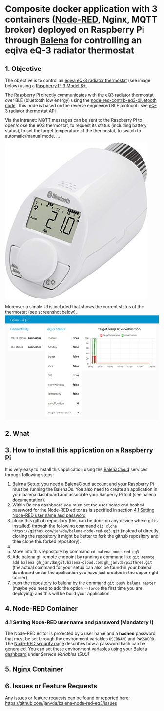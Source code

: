 # Composite docker application with 3 containers ([Node-RED](https://nodered.org/), Nginx, MQTT broker) deployed on Raspberry Pi through [Balena](https://www.balena.io) for controlling an eqiva eQ-3 radiator thermostat 
## 1. Objective
The objective is to control an [eqiva eQ-3 radiator thermostat](https://www.eq-3.com/products/eqiva/bluetooth-smart-radiator-thermostat.html) (see image below) using a [Raspberry Pi 3 Model B+](https://www.raspberrypi.org/products/raspberry-pi-3-model-b-plus/).

The Raspberry Pi directly communicates with the eQ3 radiator thermostat over BLE (bluetooth low energy) using the [node-red-contrib-eq3-bluetooth node](https://github.com/alikh31/node-red-contrib-eq3-bluetooth).  This node is based on the reverse engineered BLE protocol : see [eQ-3 radiator thermostat API](https://github.com/Heckie75/eQ-3-radiator-thermostat/blob/master/eq-3-radiator-thermostat-api.md)

Via the intranet: MQTT messages can be sent to the Raspberry Pi to open/close the eQ3 thermostat, to request its status (including battery status), to set the target temperature of the thermostat, to switch to automatic/manual mode, ...

![eqiva eQ-3 bluetooth](./eqiva_eQ-3.jpg)

Moreover a simple UI is included that shows the current status of the thermostat (see screenshot below).
![simple UI to get current status](./eq3_nodered_dashboard_01.jpg)

## 2. What

## 3. How to install this application on a Raspberry Pi
It is very easy to install this application using the [BalenaCloud](https://www.balena.io/) services through following steps:
1. [Balena Setup](https://www.balena.io/): you need a BalenaCloud account and your Raspberry Pi must be running the BalenaOs.  You also need to create an application in your balena dashboard and associate your Rasperry Pi to it (see balena documentation).
2. Within Balena dashboard you must set the user name and hashed password for the Node-RED editor as is specified in section [4.1 Setting Node-RED user name and password](#41-setting-node-red-user-name-and-password-mandatory-)
3. clone this github repository (this can be done on any device where git is installed) through the following command `git clone https://github.com/janvda/balena-node-red-eq3.git` (instead of directly cloning the repository it might be better to fork the github repository and then clone this forked repository).
4.  
3. Move into this repository by command `cd balena-node-red-eq3`
4. Add balena git remote endpoint by running a command like `git remote add balena gh_janvda@git.balena-cloud.com:gh_janvda/pi3three.git` (the actual command for your setup can also be found in your balena dashboard under the application you have just created in the upper right corner)
5. push the repository to balena by the command `git push balena master` (maybe you need to add the option `--force` the first time you are deploying) and this will be build your application.

## 4. Node-RED Container
### 4.1 Setting Node-RED user name and password (Mandatory !)
The Node-RED editor is protected by a user name and a **hashed** password that must be set through the environment variables `USERNAME` and  `PASSWORD`. The [Node-RED security page](https://nodered.org/docs/security) describes how a password hash can be generated.  You can set these environment variables using your [Balena dashboard](https://dashboard.balena-cloud.com) under
 *Service Variables (S(X))*
 
## 5. Nginx Container

## 6. Issues or Feature Requests
Any issues or feature requests can be found or reported here: https://github.com/janvda/balena-node-red-eq3/issues
